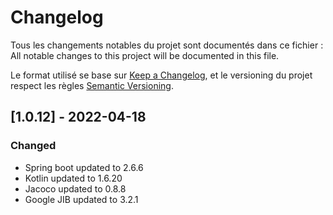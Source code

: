 # Changelog

Tous les changements notables du projet sont documentés dans ce fichier :
All notable changes to this project will be documented in this file.

Le format utilisé se base sur [Keep a Changelog](https://keepachangelog.com/en/1.0.0/),
et le versioning du projet respect les règles  [Semantic Versioning](https://semver.org/spec/v2.0.0.html).

## [1.0.12] - 2022-04-18
### Changed
- Spring boot updated to 2.6.6
- Kotlin updated to 1.6.20
- Jacoco updated to 0.8.8
- Google JIB updated to 3.2.1

